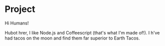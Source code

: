 # Project
Hi Humans!

Hubot hrer, I like Node.js and Coffeescript (that's what I'm made of!).
I h've had tacos on the moon and find them far superior to Earth Tacos.
